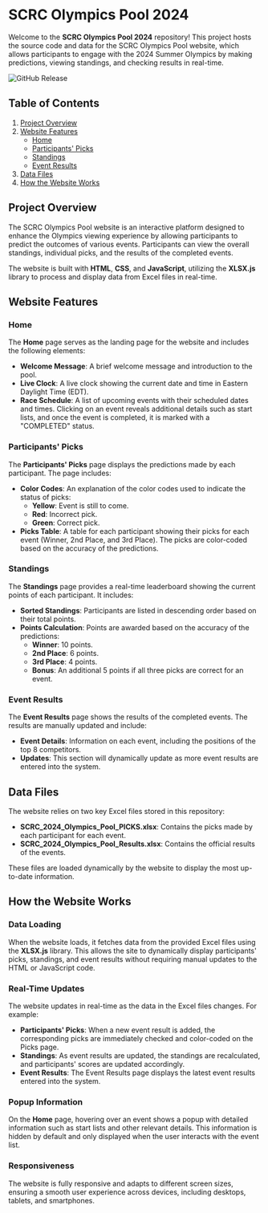 # SCRC Olympics Pool 2024

Welcome to the **SCRC Olympics Pool 2024** repository! This project hosts the source code and data for the SCRC Olympics Pool website, which allows participants to engage with the 2024 Summer Olympics by making predictions, viewing standings, and checking results in real-time.

![GitHub Release](https://img.shields.io/github/v/release/PulseDynamics/scrc_2024_olympics)

## Table of Contents

1. [Project Overview](#project-overview)
2. [Website Features](#website-features)
    - [Home](#home)
    - [Participants' Picks](#participants-picks)
    - [Standings](#standings)
    - [Event Results](#event-results)
3. [Data Files](#data-files)
4. [How the Website Works](#how-the-website-works)

## Project Overview

The SCRC Olympics Pool website is an interactive platform designed to enhance the Olympics viewing experience by allowing participants to predict the outcomes of various events. Participants can view the overall standings, individual picks, and the results of the completed events.

The website is built with **HTML**, **CSS**, and **JavaScript**, utilizing the **XLSX.js** library to process and display data from Excel files in real-time.

## Website Features

### Home

The **Home** page serves as the landing page for the website and includes the following elements:
- **Welcome Message**: A brief welcome message and introduction to the pool.
- **Live Clock**: A live clock showing the current date and time in Eastern Daylight Time (EDT).
- **Race Schedule**: A list of upcoming events with their scheduled dates and times. Clicking on an event reveals additional details such as start lists, and once the event is completed, it is marked with a "COMPLETED" status.

### Participants' Picks

The **Participants' Picks** page displays the predictions made by each participant. The page includes:
- **Color Codes**: An explanation of the color codes used to indicate the status of picks:
  - **Yellow**: Event is still to come.
  - **Red**: Incorrect pick.
  - **Green**: Correct pick.
- **Picks Table**: A table for each participant showing their picks for each event (Winner, 2nd Place, and 3rd Place). The picks are color-coded based on the accuracy of the predictions.

### Standings

The **Standings** page provides a real-time leaderboard showing the current points of each participant. It includes:
- **Sorted Standings**: Participants are listed in descending order based on their total points.
- **Points Calculation**: Points are awarded based on the accuracy of the predictions:
  - **Winner**: 10 points.
  - **2nd Place**: 6 points.
  - **3rd Place**: 4 points.
  - **Bonus**: An additional 5 points if all three picks are correct for an event.

### Event Results

The **Event Results** page shows the results of the completed events. The results are manually updated and include:
- **Event Details**: Information on each event, including the positions of the top 8 competitors.
- **Updates**: This section will dynamically update as more event results are entered into the system.

## Data Files

The website relies on two key Excel files stored in this repository:
- **SCRC_2024_Olympics_Pool_PICKS.xlsx**: Contains the picks made by each participant for each event.
- **SCRC_2024_Olympics_Pool_Results.xlsx**: Contains the official results of the events.

These files are loaded dynamically by the website to display the most up-to-date information.

## How the Website Works

### Data Loading

When the website loads, it fetches data from the provided Excel files using the **XLSX.js** library. This allows the site to dynamically display participants' picks, standings, and event results without requiring manual updates to the HTML or JavaScript code.

### Real-Time Updates

The website updates in real-time as the data in the Excel files changes. For example:
- **Participants' Picks**: When a new event result is added, the corresponding picks are immediately checked and color-coded on the Picks page.
- **Standings**: As event results are updated, the standings are recalculated, and participants' scores are updated accordingly.
- **Event Results**: The Event Results page displays the latest event results entered into the system.

### Popup Information

On the **Home** page, hovering over an event shows a popup with detailed information such as start lists and other relevant details. This information is hidden by default and only displayed when the user interacts with the event list.

### Responsiveness

The website is fully responsive and adapts to different screen sizes, ensuring a smooth user experience across devices, including desktops, tablets, and smartphones.
